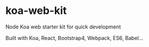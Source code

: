 # koa-web-kit
Node Koa web starter kit for quick development

Built with Koa, React, Bootstrap4, Webpack, ES6, Babel...
